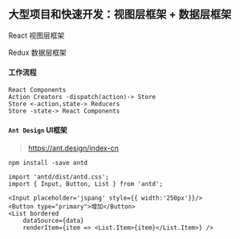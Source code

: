 ## 大型项目和快速开发：视图层框架 + 数据层框架

React  视图层框架

Redux 数据层框架

#### 工作流程

```
React Components 
Action Creators -dispatch(action)-> Store
Store <-action,state-> Reducers 
Store -state-> React Components 
```



#### `Ant Design` UI框架

> https://ant.design/index-cn

```
npm install -save antd

import 'antd/dist/antd.css';
import { Input, Button, List } from 'antd';

<Input placeholder='jspang' style={{ width:'250px'}}/>
<Button type="primary">增加</Button>
<List bordered
    dataSource={data}
    renderItem={item => <List.Item>{item}</List.Item>} />
```

